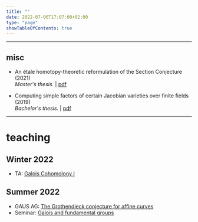 ```yaml
---
title: ""
date: 2022-07-06T17:07:00+02:00
type: "page"
showTableOfContents: true
---
```


<hr style="width:100%">

## misc
* An étale homotopy-theoretic reformulation of the Section Conjecture (2021) 
<br> <em>Master's thesis.</em> |  [pdf](https://github.com/tholzschuh/uni-files/raw/master/articles/reformulation.pdf)


* Computing simple factors of certain Jacobian varieties over finite fields (2019) 
<br> <em>Bachelor's thesis.</em> | [pdf](https://github.com/tholzschuh/uni-files/raw/master/articles/computing-simple-factors-of-certain-jacobian-varieties.pdf)

<hr style="width:100%">

# teaching

## Winter 2022
* TA:      [Galois Cohomology I](/test/math/teaching/w22_galois-cohomology-1)

## Summer 2022
* GAUS AG: [The Grothendieck conjecture for affine curves](/test/math/teaching/s22_grothendieck-conjecture-affine-curves)
* Seminar: [Galois and fundamental groups](/test/math/teaching/s22_galois-and-fundamental-groups)

